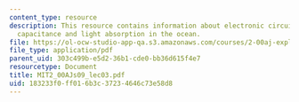 ```yaml
---
content_type: resource
description: This resource contains information about electronic circuits, resistance,
  capacitance and light absorption in the ocean.
file: https://ol-ocw-studio-app-qa.s3.amazonaws.com/courses/2-00aj-exploring-sea-space-earth-fundamentals-of-engineering-design-spring-2009/183233f0ff016b3c37234646c73e58d8_MIT2_00AJs09_lec03.pdf
file_type: application/pdf
parent_uid: 303c499b-e5d2-36b1-cde0-bb36d615f4e7
resourcetype: Document
title: MIT2_00AJs09_lec03.pdf
uid: 183233f0-ff01-6b3c-3723-4646c73e58d8
---
```

